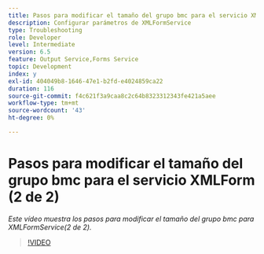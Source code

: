 ```yaml
---
title: Pasos para modificar el tamaño del grupo bmc para el servicio XMLForm (2 de 2)
description: Configurar parámetros de XMLFormService
type: Troubleshooting
role: Developer
level: Intermediate
version: 6.5
feature: Output Service,Forms Service
topic: Development
index: y
exl-id: 404049b8-1646-47e1-b2fd-e4024859ca22
duration: 116
source-git-commit: f4c621f3a9caa8c2c64b8323312343fe421a5aee
workflow-type: tm+mt
source-wordcount: '43'
ht-degree: 0%

---
```



# Pasos para modificar el tamaño del grupo bmc para el servicio XMLForm (2 de 2)

*Este vídeo muestra los pasos para modificar el tamaño del grupo bmc para XMLFormService(2 de 2).*

>[!VIDEO](https://video.tv.adobe.com/v/335553?quality=12&learn=on)
